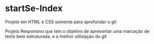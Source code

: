 # startSe-Index
Projeto em HTML e CSS somente para aprofundar o git

Projeto Responsivo que tem o objetivo de apresentar uma marcação de texto bem estruturada.
e a melhor utilização do git
